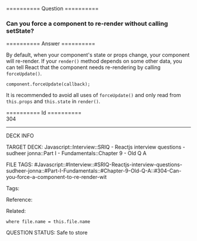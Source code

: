 ========== Question ==========  

### Can you force a component to re-render without calling setState?  

========== Answer ==========  

By default, when your component's state or props change, your component will re-render. If your `render()` method depends on some other data, you can tell React that the component needs re-rendering by calling `forceUpdate()`.

<!-- codeblock-start -->
<pre><code class="hljs language-javascript">component.<span class="hljs-title function_">forceUpdate</span>(callback);
</code></pre>
<!-- codeblock-end -->

It is recommended to avoid all uses of `forceUpdate()` and only read from `this.props` and `this.state` in `render()`.

========== Id ==========  
304

---

DECK INFO

TARGET DECK: Javascript::Interview::SRIQ - Reactjs interview questions - sudheer jonna::Part I - Fundamentals::Chapter 9 - Old Q A

FILE TAGS: #Javascript::#Interview::#SRIQ-Reactjs-interview-questions-sudheer-jonna::#Part-I-Fundamentals::#Chapter-9-Old-Q-A::#304-Can-you-force-a-component-to-re-render-wit

Tags:

Reference:

Related:

```dataview
where file.name = this.file.name
```
QUESTION STATUS: Safe to store
